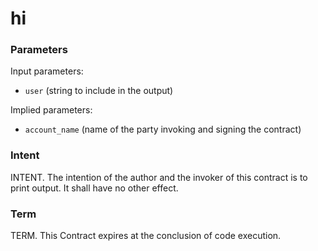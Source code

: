 <h1 class="contract">
   hi
</h1>

### Parameters
Input parameters:

* `user` (string to include in the output)

Implied parameters: 

* `account_name` (name of the party invoking and signing the contract)

### Intent
INTENT. The intention of the author and the invoker of this contract is to print output. It shall have no other effect.

### Term
TERM. This Contract expires at the conclusion of code execution.

